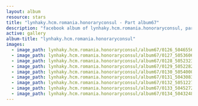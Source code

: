 ```yaml
---
layout: album
resource: stars
title: "lynhaky.hcm.romania.honoraryconsul - Part album67"
description: "facebook album of lynhaky.hcm.romania.honoraryconsul, part album67."
active: gallery
album-title: "lynhaky.hcm.romania.honoraryconsul"
images:
  - image_path: lynhaky.hcm.romania.honoraryconsul/album67/0126_504655688_1249519899865301_1429853837170931232_n.jpg
  - image_path: lynhaky.hcm.romania.honoraryconsul/album67/0127_505360610_1249519879865303_2303864184672636064_n.jpg
  - image_path: lynhaky.hcm.romania.honoraryconsul/album67/0128_505232353_1249519856531972_1514290183911113302_n.jpg
  - image_path: lynhaky.hcm.romania.honoraryconsul/album67/0129_505228286_1249519826531975_938172818186542483_n.jpg
  - image_path: lynhaky.hcm.romania.honoraryconsul/album67/0130_505400006_1249519789865312_7661588638397444975_n.jpg
  - image_path: lynhaky.hcm.romania.honoraryconsul/album67/0131_504308388_1249519749865316_1163431828739184164_n.jpg
  - image_path: lynhaky.hcm.romania.honoraryconsul/album67/0132_505122798_1249519709865320_239859265136182957_n.jpg
  - image_path: lynhaky.hcm.romania.honoraryconsul/album67/0133_504527239_1249519653198659_6312673832407093736_n.jpg
  - image_path: lynhaky.hcm.romania.honoraryconsul/album67/0134_504324816_1249519633198661_5124907005899845727_n.jpg
---
```

